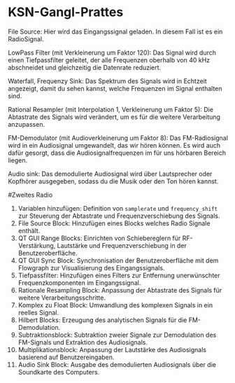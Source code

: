 # KSN-Gangl-Prattes
File Source: Hier wird das Eingangssignal geladen. In diesem Fall ist es ein RadioSignal.

LowPass Filter (mit Verkleinerung um Faktor 120): Das Signal wird durch einen Tiefpassfilter geleitet, der alle Frequenzen oberhalb von 40 kHz abschneidet und gleichzeitig die Datenrate reduziert.

Waterfall, Frequenzy Sink: Das Spektrum des Signals wird in Echtzeit angezeigt, damit du sehen kannst, welche Frequenzen im Signal enthalten sind.

Rational Resampler (mit Interpolation 1, Verkleinerung um Faktor 5): Die Abtastrate des Signals wird verändert, um es für die weitere Verarbeitung anzupassen.

FM-Demodulator (mit Audioverkleinerung um Faktor 8): Das FM-Radiosignal wird in ein Audiosignal umgewandelt, das wir hören können. Es wird auch dafür gesorgt, dass die Audiosignalfrequenzen im für uns hörbaren Bereich liegen.

Audio sink: Das demodulierte Audiosignal wird über Lautsprecher oder Kopfhörer ausgegeben, sodass du die Musik oder den Ton hören kannst.


#Zweites Radio

1.	Variablen hinzufügen:
   	Definition von `samplerate` und `frequency_shift` zur Steuerung der Abtastrate und Frequenzverschiebung des Signals.
2.	File Source Block:
   	Hinzufügen eines Blocks welches Radio Signale enthält.
3.	QT GUI Range Blocks:
   	Einrichten von Schiebereglern für RF-Verstärkung, Lautstärke und Frequenzverschiebung in der Benutzeroberfläche.
4.	QT GUI Sync Block:
   	Synchronisation der Benutzeroberfläche mit dem Flowgraph zur Visualisierung des Eingangssignals.
5.	Tiefpassfilter:
   	Hinzufügen eines Filters zur Entfernung unerwünschter Frequenzkomponenten im Eingangssignal.
6.	Rationale Resampling Block:
   	Anpassung der Abtastrate des Signals für weitere Verarbeitungsschritte.
7.	Komplex zu Float Block:
   	Umwandlung des komplexen Signals in ein reelles Signal.
8.	Hilbert Blocks:
   	Erzeugung des analytischen Signals für die FM-Demodulation.
9.	Subtraktionsblock:
   	Subtraktion zweier Signale zur Demodulation des FM-Signals und Extraktion des Audiosignals.
10.	Multiplikationsblock:
    Anpassung der Lautstärke des Audiosignals basierend auf Benutzereingaben.
11.	Audio Sink Block:
    Ausgabe des demodulierten Audiosignals über die Soundkarte des Computers.
 
